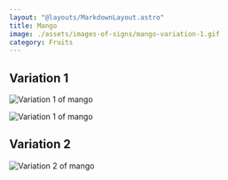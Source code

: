 ```yaml
---
layout: "@layouts/MarkdownLayout.astro"
title: Mango
image: ./assets/images-of-signs/mango-variation-1.gif
category: Fruits
---
```


## Variation 1

![Variation 1 of mango](@signs/mango-variation-1.gif)

![Variation 1 of mango](@signs/mango-variation-1-sgsl-sign-bank.gif)

## Variation 2

![Variation 2 of mango](@signs/mango-variation-2.gif)
